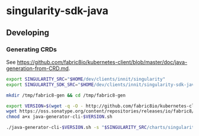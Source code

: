# singularity-sdk-java

## Developing

### Generating CRDs

See https://github.com/fabric8io/kubernetes-client/blob/master/doc/java-generation-from-CRD.md.

```bash
export SINGULARITY_SRC="$HOME/dev/clients/innit/singularity"
export SINGULARITY_SDK_SRC="$HOME/dev/clients/innit/singularity-sdk-java"

mkdir /tmp/fabric8-gen && cd /tmp/fabric8-gen

export VERSION=$(wget -q -O - http://github.com/fabric8io/kubernetes-client/releases/latest --header "Accept: application/json" | jq -r '.tag_name' | cut -c 2-)
wget https://oss.sonatype.org/content/repositories/releases/io/fabric8/java-generator-cli/$VERSION/java-generator-cli-$VERSION.sh
chmod a+x java-generator-cli-$VERSION.sh

./java-generator-cli-$VERSION.sh -s "$SINGULARITY_SRC/charts/singularity-operator/crds/" -t "$SINGULARITY_SDK_SRC/src/main/java/"  
```